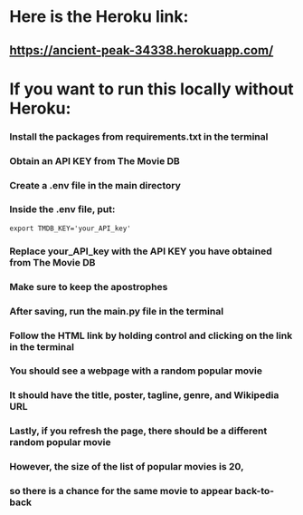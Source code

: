 # Here is the Heroku link:
## https://ancient-peak-34338.herokuapp.com/
# If you want to run this locally without Heroku:
### Install the packages from requirements.txt in the terminal
### Obtain an API KEY from The Movie DB
### Create a .env file in the main directory
### Inside the .env file, put:
```
export TMDB_KEY='your_API_key'
```
### Replace your_API_key with the API KEY you have obtained from The Movie DB
### Make sure to keep the apostrophes
### After saving, run the main.py file in the terminal
### Follow the HTML link by holding control and clicking on the link in the terminal
### You should see a webpage with a random popular movie
### It should have the title, poster, tagline, genre, and Wikipedia URL
### Lastly, if you refresh the page, there should be a different random popular movie
### However, the size of the list of popular movies is 20,
### so there is a chance for the same movie to appear back-to-back